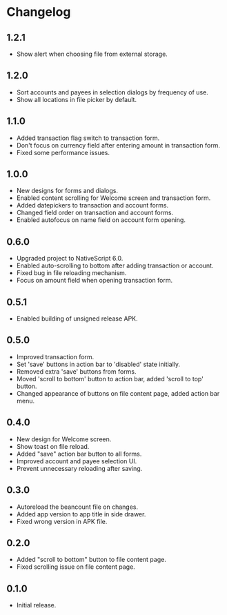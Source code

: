 # Changelog

## 1.2.1

- Show alert when choosing file from external storage.

## 1.2.0

- Sort accounts and payees in selection dialogs by frequency of use.
- Show all locations in file picker by default.

## 1.1.0

- Added transaction flag switch to transaction form.
- Don't focus on currency field after entering amount in transaction form.
- Fixed some performance issues.

## 1.0.0

- New designs for forms and dialogs.
- Enabled content scrolling for Welcome screen and transaction form.
- Added datepickers to transaction and account forms.
- Changed field order on transaction and account forms.
- Enabled autofocus on name field on account form opening.

## 0.6.0

- Upgraded project to NativeScript 6.0.
- Enabled auto-scrolling to bottom after adding transaction or account.
- Fixed bug in file reloading mechanism.
- Focus on amount field when opening transaction form.

## 0.5.1

- Enabled building of unsigned release APK.

## 0.5.0

- Improved transaction form.
- Set 'save' buttons in action bar to 'disabled' state initially.
- Removed extra 'save' buttons from forms.
- Moved 'scroll to bottom' button to action bar, added 'scroll to top' button.
- Changed appearance of buttons on file content page, added action bar menu.

## 0.4.0

- New design for Welcome screen.
- Show toast on file reload.
- Added "save" action bar button to all forms.
- Improved account and payee selection UI.
- Prevent unnecessary reloading after saving.

## 0.3.0

- Autoreload the beancount file on changes.
- Added app version to app title in side drawer.
- Fixed wrong version in APK file.

## 0.2.0

- Added "scroll to bottom" button to file content page.
- Fixed scrolling issue on file content page.

## 0.1.0

- Initial release.
